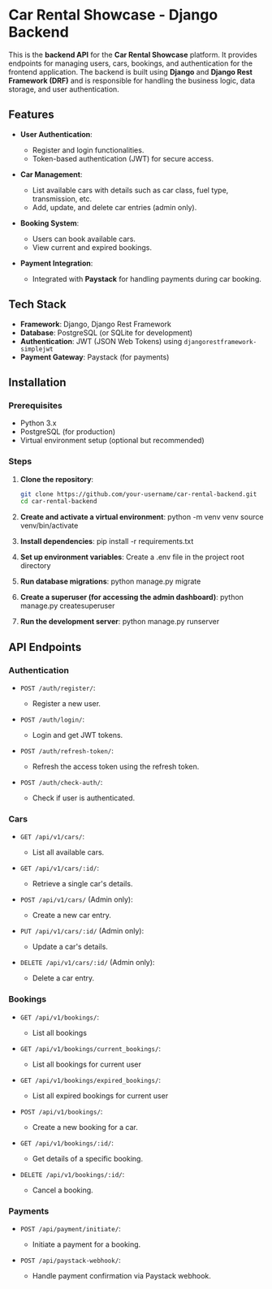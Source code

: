 # Car Rental Showcase - Django Backend

This is the **backend API** for the **Car Rental Showcase** platform. It provides endpoints for managing users, cars, bookings, and authentication for the frontend application. The backend is built using **Django** and **Django Rest Framework (DRF)** and is responsible for handling the business logic, data storage, and user authentication.

## Features

- **User Authentication**:
  - Register and login functionalities.
  - Token-based authentication (JWT) for secure access.
- **Car Management**:
  - List available cars with details such as car class, fuel type, transmission, etc.
  - Add, update, and delete car entries (admin only).
- **Booking System**:

  - Users can book available cars.
  - View current and expired bookings.

- **Payment Integration**:
  - Integrated with **Paystack** for handling payments during car booking.

## Tech Stack

- **Framework**: Django, Django Rest Framework
- **Database**: PostgreSQL (or SQLite for development)
- **Authentication**: JWT (JSON Web Tokens) using `djangorestframework-simplejwt`
- **Payment Gateway**: Paystack (for payments)

## Installation

### Prerequisites

- Python 3.x
- PostgreSQL (for production)
- Virtual environment setup (optional but recommended)

### Steps

1. **Clone the repository**:

   ```bash
   git clone https://github.com/your-username/car-rental-backend.git
   cd car-rental-backend

   ```

2. **Create and activate a virtual environment**:
   python -m venv venv
   source venv/bin/activate

3. **Install dependencies**:
   pip install -r requirements.txt

4. **Set up environment variables**:
   Create a .env file in the project root directory

5. **Run database migrations**:
   python manage.py migrate

6. **Create a superuser (for accessing the admin dashboard)**:
   python manage.py createsuperuser

7. **Run the development server**:
   python manage.py runserver

## API Endpoints

### Authentication

- `POST /auth/register/`:

  - Register a new user.

- `POST /auth/login/`:

  - Login and get JWT tokens.

- `POST /auth/refresh-token/`:

  - Refresh the access token using the refresh token.

- `POST /auth/check-auth/`:
  - Check if user is authenticated.

### Cars

- `GET /api/v1/cars/`:

  - List all available cars.

- `GET /api/v1/cars/:id/`:

  - Retrieve a single car's details.

- `POST /api/v1/cars/` (Admin only):

  - Create a new car entry.

- `PUT /api/v1/cars/:id/` (Admin only):

  - Update a car's details.

- `DELETE /api/v1/cars/:id/` (Admin only):
  - Delete a car entry.

### Bookings

- `GET /api/v1/bookings/`:

  - List all bookings

- `GET /api/v1/bookings/current_bookings/`:

  - List all bookings for current user

- `GET /api/v1/bookings/expired_bookings/`:

  - List all expired bookings for current user

- `POST /api/v1/bookings/`:

  - Create a new booking for a car.

- `GET /api/v1/bookings/:id/`:

  - Get details of a specific booking.

- `DELETE /api/v1/bookings/:id/`:
  - Cancel a booking.

### Payments

- `POST /api/payment/initiate/`:

  - Initiate a payment for a booking.

- `POST /api/paystack-webhook/`:
  - Handle payment confirmation via Paystack webhook.
